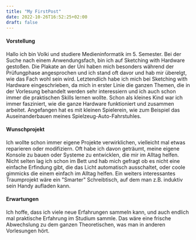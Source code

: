 ```yaml
---
title: "My FirstPost"
date: 2022-10-26T16:52:25+02:00
draft: false
---
```

#### Vorstellung
Hallo ich bin Volki und studiere Medieninformatik im 5. Semester.
Bei der Suche nach einem Anwendungsfach, bin ich auf Sketching with Hardware gestoßen. Die Plakate an der Uni haben mich besonders während der Prüfungphase angesprochen und ich stand oft davor und hab mir überelgt, wie das Fach wohl sein wird.
Letztendlich habe ich mich bei Sketching with Hardware eingeschrieben, da mich in erster Linie die ganzen Themen, die in der Vorlesung behandelt werden sehr interessiern und ich auch schon immer die praktischen Skills lernen wollte.
Schon als kleines Kind war ich immer fasziniert, wie die ganze Hardware funktioniert und zusammen arbeitet.
Angefangen hat es mit kleinen Spielerein, wie zum Beispiel das Auseinanderbauen meines Spielzeug-Auto-Fahrstuhles.

#### Wunschprojekt
Ich wollte schon immer eigene Projekte verwirklichen, vielleicht mal etwas reparieren oder modifiziern. Oft habe ich davon geträumt, meine eigene Konsole zu bauen oder Systeme zu entwicklen, die mir im Alltag helfen. Nicht selten lag ich schon im Bett und hab mich gefragt ob es nicht eine einfache Erfindung gibt, die das Licht automatisch ausschaltet, oder coole gimmicks die einem einfach im Alltag helfen. 
Ein weiters interessantes Traumprojekt wäre ein "Smarter" Schreibtisch, auf dem man z.B. induktiv sein Handy aufladen kann.

#### Erwartungen
Ich hoffe, dass ich viele neue Erfahrungen sammeln kann, und auch endlich mal praktische Erfahrung im Studium sammle. Das wäre eine frische Abwechslung zu dem ganzen Theoretischen, was man in anderen Vorlesungen hört.